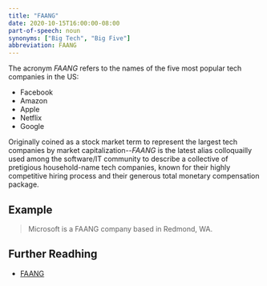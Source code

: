 ```yaml
---
title: "FAANG"
date: 2020-10-15T16:00:00-08:00
part-of-speech: noun
synonyms: ["Big Tech", "Big Five"]
abbreviation: FAANG
---
```


The acronym *FAANG* refers to the names of the five most popular tech companies in the US:

- Facebook
- Amazon
- Apple
- Netflix
- Google

Originally coined as a stock market term to represent the largest tech companies by market capitalization--*FAANG* is the latest alias colloquailly used among the software/IT community to describe a collective of pretigious household-name tech companies, known for their highly competitive hiring process and their generous total monetary compensation package.

## Example
> Microsoft is a FAANG company based in Redmond, WA.

## Further Readhing
- [FAANG](https://en.wikipedia.org/wiki/Big_Tech)